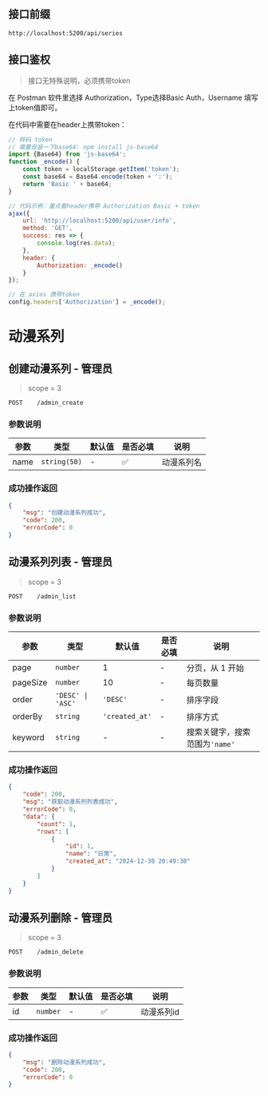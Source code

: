 ## 接口前缀

```shell
http://localhost:5200/api/series
```

## 接口鉴权

> 接口无特殊说明，必须携带token

在 Postman 软件里选择 Authorization，Type选择Basic Auth，Username 填写上token值即可。

在代码中需要在header上携带token：

```js
// 转码 token
// 需要安装一下base64: npm install js-base64
import {Base64} from 'js-base64';
function _encode() {
    const token = localStorage.getItem('token');
    const base64 = Base64.encode(token + ':');
    return 'Basic ' + base64;
}

// 代码示例：重点看header携带 Authorization Basic + token
ajax({
    url: 'http://localhost:5200/api/user/info',
    method: 'GET',
    success: res => {
        console.log(res.data);
    },
    header: {
        Authorization: _encode()
    }
});

// 在 axios 携带token
config.headers['Authorization'] = _encode();
```

# 动漫系列

## 创建动漫系列 - 管理员

> scope = 3

```
POST    /admin_create
```

### 参数说明

| 参数 | 类型         | 默认值 | 是否必填 | 说明       |
| ---- | ------------ | ------ | -------- | ---------- |
| name | `string(50)` | -      | ✅       | 动漫系列名 |

### 成功操作返回

```json
{
    "msg": "创建动漫系列成功",
    "code": 200,
    "errorCode": 0
}
```

## 动漫系列列表 - 管理员

> scope = 3

```
POST    /admin_list
```

### 参数说明

| 参数     | 类型              | 默认值         | 是否必填 | 说明                           |
| -------- | ----------------- | -------------- | -------- | ------------------------------ |
| page     | `number`          | 1              | -        | 分页，从 1 开始                |
| pageSize | `number`          | 10             | -        | 每页数量                       |
| order    | `'DESC' \| 'ASC'` | `'DESC'`       | -        | 排序字段                       |
| orderBy  | `string`          | `'created_at'` | -        | 排序方式                       |
| keyword  | `string`          | -              | -        | 搜索关键字，搜索范围为`'name'` |

### 成功操作返回

```json
{
    "code": 200,
    "msg": "获取动漫系列列表成功",
    "errorCode": 0,
    "data": {
        "count": 1,
        "rows": [
            {
                "id": 1,
                "name": "日常",
                "created_at": "2024-12-30 20:49:30"
            }
        ]
    }
}
```

## 动漫系列删除 - 管理员

> scope = 3

```
POST    /admin_delete
```

### 参数说明

| 参数 | 类型     | 默认值 | 是否必填 | 说明       |
| ---- | -------- | ------ | -------- | ---------- |
| id   | `number` | -      | ✅       | 动漫系列id |

### 成功操作返回

```json
{
    "msg": "删除动漫系列成功",
    "code": 200,
    "errorCode": 0
}
```
